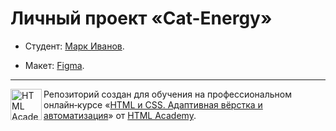 # Личный проект «Cat-Energy»

- Студент: [Марк Иванов](https://htmlacademy.ru/profile/id2555293).

- Макет: [Figma](https://www.figma.com/design/JOZf5aU9X9XKVh1Qzx10hB/HTML-2---%D0%9A%D1%8D%D1%82-%D1%8D%D0%BD%D0%B5%D1%80%D0%B4%D0%B6%D0%B8--24---Copy-?node-id=0-1&t=IN55bL4dHHViy2m7-1).

---

<a href="https://htmlacademy.ru/intensive/adaptive"><img align="left" width="50" height="50" alt="HTML Academy" src="https://up.htmlacademy.ru/static/img/intensive/adaptive/logo-for-github-2.png"></a>

Репозиторий создан для обучения на профессиональном онлайн‑курсе «[HTML и CSS. Адаптивная вёрстка и автоматизация](https://htmlacademy.ru/intensive/adaptive)» от [HTML Academy](https://htmlacademy.ru).

[check-image]: https://github.com/htmlacademy-adaptive/{{userId}}-{{projectName}}/workflows/Project%20check/badge.svg?branch=master
[check-url]: https://github.com/htmlacademy-adaptive/{{userId}}-{{projectName}}/actions
